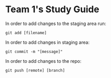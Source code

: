 Team 1's Study Guide
====

In order to add changes to the staging area run:

    git add [filename]

In order to add changes in staging area:

    git commit -m "[message]"

In order to add changes to the repo:

	git push [remote] [branch]
